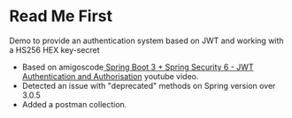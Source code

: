 # Read Me First
Demo to provide an authentication system based on JWT and working with a HS256 HEX key-secret

* Based on amigoscode[ Spring Boot 3 + Spring Security 6 - JWT Authentication and Authorisation](https://www.youtube.com/watch?v=KxqlJblhzfI)
youtube video.
* Detected an issue with "deprecated" methods on Spring version over 3.0.5
* Added a postman collection.


